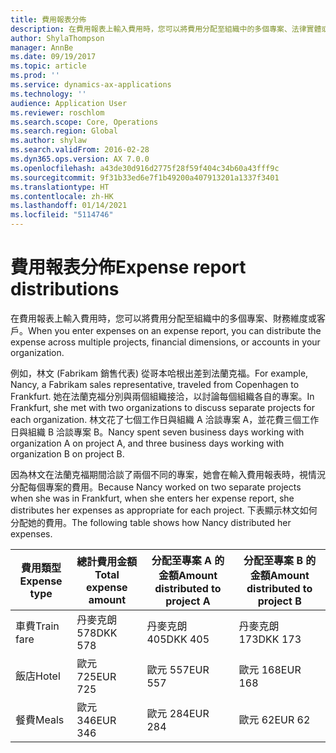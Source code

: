 ```yaml
---
title: 費用報表分佈
description: 在費用報表上輸入費用時，您可以將費用分配至組織中的多個專案、法律實體或客戶。
author: ShylaThompson
manager: AnnBe
ms.date: 09/19/2017
ms.topic: article
ms.prod: ''
ms.service: dynamics-ax-applications
ms.technology: ''
audience: Application User
ms.reviewer: roschlom
ms.search.scope: Core, Operations
ms.search.region: Global
ms.author: shylaw
ms.search.validFrom: 2016-02-28
ms.dyn365.ops.version: AX 7.0.0
ms.openlocfilehash: a43de30d916d2775f28f59f404c34b60a43fff9c
ms.sourcegitcommit: 9f31b33ed6e7f1b49200a407913201a1337f3401
ms.translationtype: HT
ms.contentlocale: zh-HK
ms.lasthandoff: 01/14/2021
ms.locfileid: "5114746"
---
```

# <a name="expense-report-distributions"></a><span data-ttu-id="f8406-103">費用報表分佈</span><span class="sxs-lookup"><span data-stu-id="f8406-103">Expense report distributions</span></span>

<span data-ttu-id="f8406-104">在費用報表上輸入費用時，您可以將費用分配至組織中的多個專案、財務維度或客戶。</span><span class="sxs-lookup"><span data-stu-id="f8406-104">When you enter expenses on an expense report, you can distribute the expense across multiple projects, financial dimensions, or accounts in your organization.</span></span>

<span data-ttu-id="f8406-105">例如，林文 (Fabrikam 銷售代表) 從哥本哈根出差到法蘭克福。</span><span class="sxs-lookup"><span data-stu-id="f8406-105">For example, Nancy, a Fabrikam sales representative, traveled from Copenhagen to Frankfurt.</span></span> <span data-ttu-id="f8406-106">她在法蘭克福分別與兩個組織接洽，以討論每個組織各自的專案。</span><span class="sxs-lookup"><span data-stu-id="f8406-106">In Frankfurt, she met with two organizations to discuss separate projects for each organization.</span></span> <span data-ttu-id="f8406-107">林文花了七個工作日與組織 A 洽談專案 A，並花費三個工作日與組織 B 洽談專案 B。</span><span class="sxs-lookup"><span data-stu-id="f8406-107">Nancy spent seven business days working with organization A on project A, and three business days working with organization B on project B.</span></span>

<span data-ttu-id="f8406-108">因為林文在法蘭克福期間洽談了兩個不同的專案，她會在輸入費用報表時，視情況分配每個專案的費用。</span><span class="sxs-lookup"><span data-stu-id="f8406-108">Because Nancy worked on two separate projects when she was in Frankfurt, when she enters her expense report, she distributes her expenses as appropriate for each project.</span></span> <span data-ttu-id="f8406-109">下表顯示林文如何分配她的費用。</span><span class="sxs-lookup"><span data-stu-id="f8406-109">The following table shows how Nancy distributed her expenses.</span></span>


| <span data-ttu-id="f8406-110">費用類型</span><span class="sxs-lookup"><span data-stu-id="f8406-110">Expense type</span></span> | <span data-ttu-id="f8406-111">總計費用金額</span><span class="sxs-lookup"><span data-stu-id="f8406-111">Total expense amount</span></span>|<span data-ttu-id="f8406-112">分配至專案 A 的金額</span><span class="sxs-lookup"><span data-stu-id="f8406-112">Amount distributed to project A</span></span>| <span data-ttu-id="f8406-113">分配至專案 B 的金額</span><span class="sxs-lookup"><span data-stu-id="f8406-113">Amount distributed to project B</span></span> |
|--------------|---------------------|-------------------------------|---------------------------------|
|<span data-ttu-id="f8406-114">車費</span><span class="sxs-lookup"><span data-stu-id="f8406-114">Train fare</span></span>   |<span data-ttu-id="f8406-115">丹麥克朗 578</span><span class="sxs-lookup"><span data-stu-id="f8406-115">DKK 578</span></span>              |<span data-ttu-id="f8406-116">丹麥克朗 405</span><span class="sxs-lookup"><span data-stu-id="f8406-116">DKK 405</span></span>                        |<span data-ttu-id="f8406-117">丹麥克朗 173</span><span class="sxs-lookup"><span data-stu-id="f8406-117">DKK 173</span></span>                          |
|<span data-ttu-id="f8406-118">飯店</span><span class="sxs-lookup"><span data-stu-id="f8406-118">Hotel</span></span>         |<span data-ttu-id="f8406-119">歐元 725</span><span class="sxs-lookup"><span data-stu-id="f8406-119">EUR 725</span></span>              |<span data-ttu-id="f8406-120">歐元 557</span><span class="sxs-lookup"><span data-stu-id="f8406-120">EUR 557</span></span>                        |<span data-ttu-id="f8406-121">歐元 168</span><span class="sxs-lookup"><span data-stu-id="f8406-121">EUR 168</span></span>                          |
|<span data-ttu-id="f8406-122">餐費</span><span class="sxs-lookup"><span data-stu-id="f8406-122">Meals</span></span>         |<span data-ttu-id="f8406-123">歐元 346</span><span class="sxs-lookup"><span data-stu-id="f8406-123">EUR 346</span></span>              |<span data-ttu-id="f8406-124">歐元 284</span><span class="sxs-lookup"><span data-stu-id="f8406-124">EUR 284</span></span>                        |<span data-ttu-id="f8406-125">歐元 62</span><span class="sxs-lookup"><span data-stu-id="f8406-125">EUR 62</span></span>                           |

